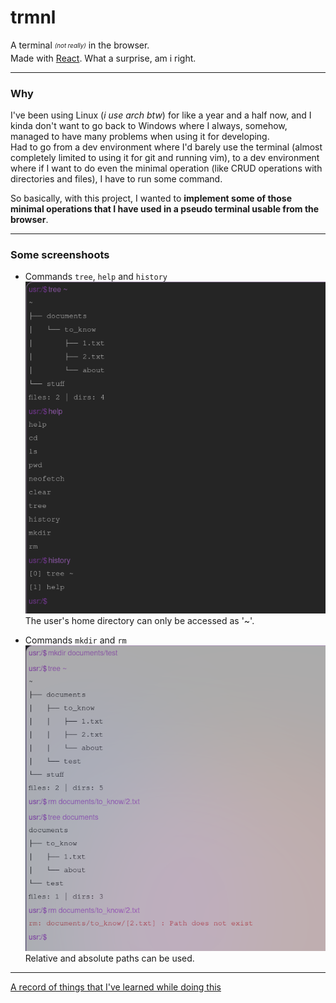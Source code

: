 # trmnl  
A terminal <sub><sup>*(not really)*</sup></sub> in the browser.  
Made with [React](https://reactjs.org/). What a surprise, am i right.  

---
  
### Why
I've been using Linux (*i use arch btw*) for like a year and a half now, and I kinda don't want to go back to Windows where I always, somehow, managed to have many problems when using it for developing.  
Had to go from a dev environment where I'd barely use the terminal (almost completely limited to using it for git and running vim), to a dev environment where if I want to do even the minimal operation (like CRUD operations with directories and files), I have to run some command.  

So basically, with this project, I wanted to **implement some of those minimal operations that I have used in a pseudo terminal usable from the browser**.

---

### Some screenshoots

- Commands `tree`, `help` and `history`  
![Running commands tree, help and history](/docs/images/1.png)  
The user's home directory can only be accessed as '~'.  

- Commands `mkdir` and `rm`  
![Running commands mkdir and rm](/docs/images/2.png)  
Relative and absolute paths can be used.  

---

[A record of things that I've learned while doing this](/docs/learned/index.md)
